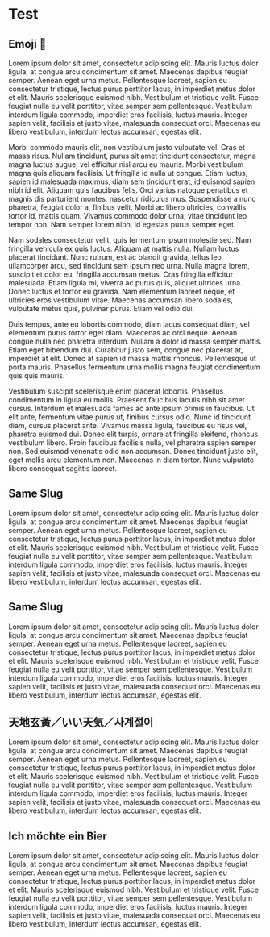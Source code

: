# Test

## Emoji 🦋

Lorem ipsum dolor sit amet, consectetur adipiscing elit. Mauris luctus dolor ligula, at congue arcu condimentum sit amet. Maecenas dapibus feugiat semper. Aenean eget urna metus. Pellentesque laoreet, sapien eu consectetur tristique, lectus purus porttitor lacus, in imperdiet metus dolor et elit. Mauris scelerisque euismod nibh. Vestibulum et tristique velit. Fusce feugiat nulla eu velit porttitor, vitae semper sem pellentesque. Vestibulum interdum ligula commodo, imperdiet eros facilisis, luctus mauris. Integer sapien velit, facilisis et justo vitae, malesuada consequat orci. Maecenas eu libero vestibulum, interdum lectus accumsan, egestas elit.

Morbi commodo mauris elit, non vestibulum justo vulputate vel. Cras et massa risus. Nullam tincidunt, purus sit amet tincidunt consectetur, magna magna luctus augue, vel efficitur nisl arcu eu mauris. Morbi vestibulum magna quis aliquam facilisis. Ut fringilla id nulla ut congue. Etiam luctus, sapien id malesuada maximus, diam sem tincidunt erat, id euismod sapien nibh id elit. Aliquam quis faucibus felis. Orci varius natoque penatibus et magnis dis parturient montes, nascetur ridiculus mus. Suspendisse a nunc pharetra, feugiat dolor a, finibus velit. Morbi ac libero ultricies, convallis tortor id, mattis quam. Vivamus commodo dolor urna, vitae tincidunt leo tempor non. Nam semper lorem nibh, id egestas purus semper eget.

Nam sodales consectetur velit, quis fermentum ipsum molestie sed. Nam fringilla vehicula ex quis luctus. Aliquam at mattis nulla. Nullam luctus placerat tincidunt. Nunc rutrum, est ac blandit gravida, tellus leo ullamcorper arcu, sed tincidunt sem ipsum nec urna. Nulla magna lorem, suscipit et dolor eu, fringilla accumsan metus. Cras fringilla efficitur malesuada. Etiam ligula mi, viverra ac purus quis, aliquet ultrices urna. Donec luctus et tortor eu gravida. Nam elementum laoreet neque, et ultricies eros vestibulum vitae. Maecenas accumsan libero sodales, vulputate metus quis, pulvinar purus. Etiam vel odio dui.

Duis tempus, ante eu lobortis commodo, diam lacus consequat diam, vel elementum purus tortor eget diam. Maecenas ac orci neque. Aenean congue nulla nec pharetra interdum. Nullam a dolor id massa semper mattis. Etiam eget bibendum dui. Curabitur justo sem, congue nec placerat at, imperdiet at elit. Donec at sapien id massa mattis rhoncus. Pellentesque ut porta mauris. Phasellus fermentum urna mollis magna feugiat condimentum quis quis mauris.

Vestibulum suscipit scelerisque enim placerat lobortis. Phasellus condimentum in ligula eu mollis. Praesent faucibus iaculis nibh sit amet cursus. Interdum et malesuada fames ac ante ipsum primis in faucibus. Ut elit ante, fermentum vitae purus ut, finibus cursus odio. Nunc id tincidunt diam, cursus placerat ante. Vivamus massa ligula, faucibus eu risus vel, pharetra euismod dui. Donec elit turpis, ornare at fringilla eleifend, rhoncus vestibulum libero. Proin faucibus facilisis nulla, vel pharetra sapien semper non. Sed euismod venenatis odio non accumsan. Donec tincidunt justo elit, eget mollis arcu elementum non. Maecenas in diam tortor. Nunc vulputate libero consequat sagittis laoreet.

## Same Slug

Lorem ipsum dolor sit amet, consectetur adipiscing elit. Mauris luctus dolor ligula, at congue arcu condimentum sit amet. Maecenas dapibus feugiat semper. Aenean eget urna metus. Pellentesque laoreet, sapien eu consectetur tristique, lectus purus porttitor lacus, in imperdiet metus dolor et elit. Mauris scelerisque euismod nibh. Vestibulum et tristique velit. Fusce feugiat nulla eu velit porttitor, vitae semper sem pellentesque. Vestibulum interdum ligula commodo, imperdiet eros facilisis, luctus mauris. Integer sapien velit, facilisis et justo vitae, malesuada consequat orci. Maecenas eu libero vestibulum, interdum lectus accumsan, egestas elit.

## Same Slug

Lorem ipsum dolor sit amet, consectetur adipiscing elit. Mauris luctus dolor ligula, at congue arcu condimentum sit amet. Maecenas dapibus feugiat semper. Aenean eget urna metus. Pellentesque laoreet, sapien eu consectetur tristique, lectus purus porttitor lacus, in imperdiet metus dolor et elit. Mauris scelerisque euismod nibh. Vestibulum et tristique velit. Fusce feugiat nulla eu velit porttitor, vitae semper sem pellentesque. Vestibulum interdum ligula commodo, imperdiet eros facilisis, luctus mauris. Integer sapien velit, facilisis et justo vitae, malesuada consequat orci. Maecenas eu libero vestibulum, interdum lectus accumsan, egestas elit.

## 天地玄黃／いい天気／사계절이

Lorem ipsum dolor sit amet, consectetur adipiscing elit. Mauris luctus dolor ligula, at congue arcu condimentum sit amet. Maecenas dapibus feugiat semper. Aenean eget urna metus. Pellentesque laoreet, sapien eu consectetur tristique, lectus purus porttitor lacus, in imperdiet metus dolor et elit. Mauris scelerisque euismod nibh. Vestibulum et tristique velit. Fusce feugiat nulla eu velit porttitor, vitae semper sem pellentesque. Vestibulum interdum ligula commodo, imperdiet eros facilisis, luctus mauris. Integer sapien velit, facilisis et justo vitae, malesuada consequat orci. Maecenas eu libero vestibulum, interdum lectus accumsan, egestas elit.

## Ich möchte ein Bier

Lorem ipsum dolor sit amet, consectetur adipiscing elit. Mauris luctus dolor ligula, at congue arcu condimentum sit amet. Maecenas dapibus feugiat semper. Aenean eget urna metus. Pellentesque laoreet, sapien eu consectetur tristique, lectus purus porttitor lacus, in imperdiet metus dolor et elit. Mauris scelerisque euismod nibh. Vestibulum et tristique velit. Fusce feugiat nulla eu velit porttitor, vitae semper sem pellentesque. Vestibulum interdum ligula commodo, imperdiet eros facilisis, luctus mauris. Integer sapien velit, facilisis et justo vitae, malesuada consequat orci. Maecenas eu libero vestibulum, interdum lectus accumsan, egestas elit.
